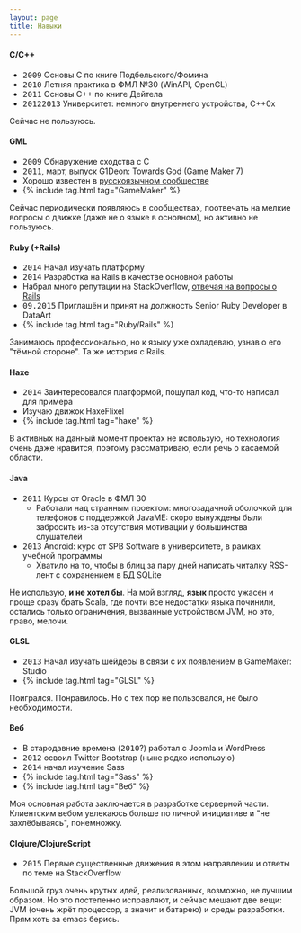 ```yaml
---
layout: page
title: Навыки
---
```


#### C/C++

  * <kbd>2009</kbd> Основы С по книге Подбельского/Фомина
  * <kbd>2010</kbd> Летняя практика в ФМЛ №30 (WinAPI, OpenGL)
  * <kbd>2011</kbd> Основы С++ по книге Дейтела
  * <kbd>2012</kbd><kbd>2013</kbd> Университет: немного внутреннего устройства, С++0x

Сейчас не пользуюсь.

#### GML

  * <kbd>2009</kbd> Обнаружение сходства с С
  * <kbd>2011</kbd>, март, выпуск G1Deon: Towards God (Game Maker 7)
  * Хорошо известен в [русскоязычном сообществе](http://vk.com/game_maker)
  * {% include tag.html tag="GameMaker" %}

Сейчас периодически появляюсь в сообществах, поотвечать на мелкие вопросы о движке (даже не о языке в основном), но активно не пользуюсь.

#### Ruby (+Rails)

  * <kbd>2014</kbd> Начал изучать платформу
  * <kbd>2014</kbd> Разработка на Rails в качестве основной работы
  * Набрал много репутации на StackOverflow, [отвечая на вопросы о Rails](http://stackoverflow.com/users/2076787)
  * <kbd>09.2015</kbd> Приглашён и принят на должность Senior Ruby Developer в DataArt
  * {% include tag.html tag="Ruby/Rails" %}

Занимаюсь профессионально, но к языку уже охладеваю, узнав о его "тёмной стороне". Та же история с Rails.

#### Haxe

  * <kbd>2014</kbd> Заинтересовался платформой, пощупал код, что-то написал для примера
  * Изучаю движок HaxeFlixel
  * {% include tag.html tag="haxe" %}

В активных на данный момент проектах не использую, но технология очень даже нравится, поэтому рассматриваю, если речь о касаемой области.

#### Java

  * <kbd>2011</kbd> Курсы от Oracle в ФМЛ 30
    * Работали над странным проектом: многозадачной оболочкой для телефонов с поддержкой JavaME: скоро вынуждены были забросить из-за отсутствия мотивации у большинства слушателей
  * <kbd>2013</kbd> Android: курс от SPB Software в университете, в рамках учебной программы
    * Хватило на то, чтобы в блиц за пару дней написать читалку RSS-лент с сохранением в БД SQLite

Не использую, **и не хотел бы**. На мой взгляд, **язык** просто ужасен и проще сразу брать Scala, где почти все недостатки языка починили, остались только ограничения, вызванные устройством JVM, но это, право, мелочи.

#### GLSL

  * <kbd>2013</kbd> Начал изучать шейдеры в связи с их появлением в GameMaker: Studio
  * {% include tag.html tag="GLSL" %}

Поигрался. Понравилось. Но с тех пор не пользовался, не было необходимости.

#### Веб

  * В стародавние времена (<kbd>2010</kbd>?) работал с Joomla и WordPress
  * <kbd>2012</kbd> освоил Twitter Bootstrap (ныне редко использую)
  * <kbd>2014</kbd> начал изучение Sass
  * {% include tag.html tag="Sass" %}
  * {% include tag.html tag="Веб" %}

Моя основная работа заключается в разработке серверной части. Клиентским вебом увлекаюсь больше по личной инициативе и "не захлёбываясь", понемножку.

#### Clojure/ClojureScript

  * <kbd>2015</kbd> Первые существенные движения в этом направлении и ответы по теме на StackOverflow

Большой груз очень крутых идей, реализованных, возможно, не лучшим образом. Но это постепенно исправляют, и сейчас мешают две вещи: JVM (очень жрёт процессор, а значит и батарею) и среды разработки. Прям хоть за emacs берись.
